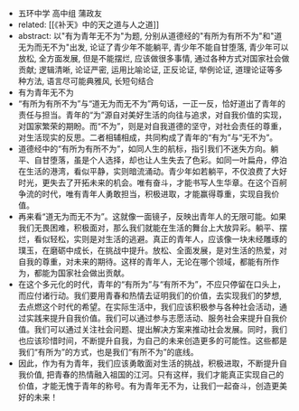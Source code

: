 - 五环中学 高中组 蒲政友
- related: [[《补天》中的天之道与人之道]]
- abstract: 以"有为青年无不为"为题, 分别从道德经的"有所为有所不为"和"道无为而无不为"出发, 论证了青少年不能躺平, 青少年不能自甘堕落, 青少年可以放松, 全方面发展, 但是不能摆烂, 应该做很多事情, 通过各种方式对国家社会做贡献; 逻辑清晰, 论证严密, 运用比喻论证, 正反论证, 举例论证, 道理论证等多种方法, 语言尽可能典雅风, 长短句结合
- 有为青年无不为
- “有所为有所不为”与“道无为而无不为”两句话，一正一反，恰好道出了青年的责任与担当。青年的“为”源自对美好生活的向往与追求，对自我价值的实现，对国家繁荣的期盼。而“不为”，则是对自我道德的坚守，对社会责任的尊重，对生活现实的反思。二者相辅相成，共同构成了青年的“有为”与“无不为”。
- 道德经中的“有所为有所不为”，如同人生的航标，指引我们不迷失方向。躺平、自甘堕落，虽是个人选择，却也让人生失去了色彩。如同一叶扁舟，停泊在生活的港湾，看似平静，实则暗流涌动。青少年如若躺平，不仅浪费了大好时光，更失去了开拓未来的机会。唯有奋斗，才能书写人生华章。在这个百舸争流的时代，唯有青年人勇敢担当，积极进取，才能赢得尊重，实现自我价值。
- 再来看“道无为而无不为”。这就像一面镜子，反映出青年人的无限可能。如果我们无畏困难，积极面对，那么我们就能在生活的舞台上大放异彩。躺平、摆烂，看似轻松，实则是对生活的逃避。真正的青年人，应该像一块未经雕琢的璞玉，在磨砺中成长，在挑战中提升。放松、全面发展，是对生活的热爱，对自我的尊重，对未来的期待。这样的青年人，无论在哪个领域，都能有所作为，都能为国家社会做出贡献。
- 在这个多元化的时代，青年的“有所为”与“有所不为”，不应只停留在口头上，而应付诸行动。我们要用青春和热情去证明我们的价值，去实现我们的梦想, 去点燃这个时代的希望。在实际生活中，我们应该积极参与各种社会活动，通过实践来提升自我价值。我们可以通过参与志愿活动、服务社会来提升自我价值。我们可以通过关注社会问题、提出解决方案来推动社会发展。同时，我们也应该珍惜时间，不断提升自我，为自己的未来创造更多的可能性。这些都是我们“有所为”的方式，也是我们“有所不为”的底线。
- 因此，作为有为青年，我们应该勇敢面对生活的挑战，积极进取，不断提升自我价值, 把青春的热情融入祖国的江河。只有这样，我们才能真正实现自己的价值，才能无愧于青年的称号。有为青年无不为，让我们一起奋斗，创造更美好的未来！